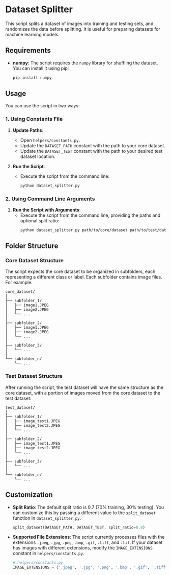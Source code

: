 # Dataset Splitter

This script splits a dataset of images into training and testing sets, and randomizes the data before splitting. It is useful for preparing datasets for machine learning models.

## Requirements

- **numpy**: The script requires the `numpy` library for shuffling the dataset. You can install it using pip:
  ```sh
  pip install numpy
  ```

## Usage

You can use the script in two ways:

### 1. Using Constants File

1. **Update Paths**:

   - Open `helpers/constants.py`.
   - Update the `DATASET_PATH` constant with the path to your core dataset.
   - Update the `DATASET_TEST` constant with the path to your desired test dataset location.

2. **Run the Script**:
   - Execute the script from the command line:
     ```sh
     python dataset_splitter.py
     ```

### 2. Using Command Line Arguments

1. **Run the Script with Arguments**:
   - Execute the script from the command line, providing the paths and optional split ratio:
     ```sh
     python dataset_splitter.py path/to/core/dataset path/to/test/dataset --split_ratio 0.7
     ```

## Folder Structure

### Core Dataset Structure

The script expects the core dataset to be organized in subfolders, each representing a different class or label. Each subfolder contains image files. For example:

```
core_dataset/
│
├── subfolder_1/
│   ├── image1.JPEG
│   ├── image2.JPEG
│   └── ...
│
├── subfolder_2/
│   ├── image1.JPEG
│   ├── image2.JPEG
│   └── ...
│
├── subfolder_3/
│   └── ...
│
└── subfolder_n/
    └── ...
```

### Test Dataset Structure

After running the script, the test dataset will have the same structure as the core dataset, with a portion of images moved from the core dataset to the test dataset:

```
test_dataset/
│
├── subfolder_1/
│   ├── image_test1.JPEG
│   ├── image_test2.JPEG
│   └── ...
│
├── subfolder_2/
│   ├── image_test1.JPEG
│   ├── image_test2.JPEG
│   └── ...
│
├── subfolder_3/
│   └── ...
│
└── subfolder_n/
    └── ...
```

## Customization

- **Split Ratio**: The default split ratio is 0.7 (70% training, 30% testing). You can customize this by passing a different value to the `split_dataset` function in `dataset_splitter.py`.

  ```python
  split_dataset(DATASET_PATH, DATASET_TEST, split_ratio=0.8)
  ```

- **Supported File Extensions**: The script currently processes files with the extensions `.jpeg`, `.jpg`, `.png`, `.bmp`, `.gif`, `.tiff`, and `.tif`. If your dataset has images with different extensions, modify the `IMAGE_EXTENSIONS` constant in `helpers/constants.py`.

  ```python
  # helpers/constants.py
  IMAGE_EXTENSIONS = ('.jpeg', '.jpg', '.png', '.bmp', '.gif', '.tiff', '.tif')
  ```
